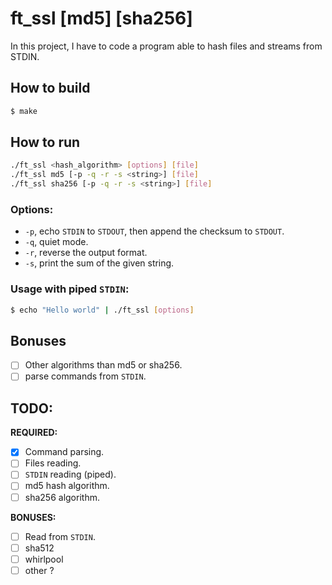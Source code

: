 ft_ssl \[md5\] \[sha256\]
===========

In this project, I have to code a program able to hash files and streams from
STDIN.

## How to build

```sh
$ make
```

## How to run

```sh
./ft_ssl <hash_algorithm> [options] [file]
./ft_ssl md5 [-p -q -r -s <string>] [file]
./ft_ssl sha256 [-p -q -r -s <string>] [file]
```

### Options:

- `-p`, echo `STDIN` to `STDOUT`, then append the checksum to `STDOUT`.
- `-q`, quiet mode.
- `-r`, reverse the output format.
- `-s`, print the sum of the given string.

### Usage with piped `STDIN`:

```sh
$ echo "Hello world" | ./ft_ssl [options]
```

## Bonuses

- [ ] Other algorithms than md5 or sha256.
- [ ] parse commands from `STDIN`.

## TODO:

**REQUIRED:**
- [x] Command parsing.
- [ ] Files reading.
- [ ] `STDIN` reading (piped).
- [ ] md5 hash algorithm.
- [ ] sha256 algorithm.

**BONUSES:**
- [ ] Read from `STDIN`.
- [ ] sha512
- [ ] whirlpool
- [ ] other ?